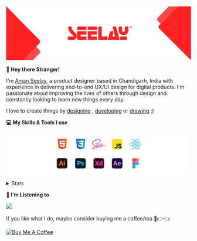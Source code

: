 [![banner](./images/seelay.svg)](https://www.seelay.in)

**👋 Hey there Stranger!**

I'm [Aman Seelay](https://www.seelay.in), a product designer based in Chandigarh, India with experience in delivering end-to-end UX/UI design for digital products. I'm passionate about improving the lives of others through design and constantly looking to learn new things every day.

I love to create things by [designing](https://www.seelay.in/#work) , [developing](https://www.seelay.in/#projects) or [drawing](https://art.seelay.in) :)

**💻 My Skills & Tools I use**

[![banner](./images/skills&tools.svg)](https://www.seelay.in/about)

<details>
  <summary>Stats</summary>

---

<!--START_SECTION:waka-->
![Profile Views](http://img.shields.io/badge/Profile%20Views-10-blue)

**🐱 My GitHub Data** 

> 📦 509.9 kB Used in GitHub's Storage 
 > 
> 🏆 413 Contributions in the Year 2023
 > 
> 💼 Opted to Hire
 > 
> 📜 1 Public Repository 
 > 
> 🔑 45 Private Repository 
 > 
**I'm a Night 🦉** 

```text
🌞 Morning                290 commits         ████░░░░░░░░░░░░░░░░░░░░░   17.96 % 
🌆 Daytime                283 commits         ████░░░░░░░░░░░░░░░░░░░░░   17.52 % 
🌃 Evening                472 commits         ███████░░░░░░░░░░░░░░░░░░   29.23 % 
🌙 Night                  570 commits         █████████░░░░░░░░░░░░░░░░   35.29 % 
```
📅 **I'm Most Productive on Sunday** 

```text
Monday                   218 commits         ███░░░░░░░░░░░░░░░░░░░░░░   13.50 % 
Tuesday                  284 commits         ████░░░░░░░░░░░░░░░░░░░░░   17.59 % 
Wednesday                151 commits         ██░░░░░░░░░░░░░░░░░░░░░░░   09.35 % 
Thursday                 270 commits         ████░░░░░░░░░░░░░░░░░░░░░   16.72 % 
Friday                   183 commits         ███░░░░░░░░░░░░░░░░░░░░░░   11.33 % 
Saturday                 208 commits         ███░░░░░░░░░░░░░░░░░░░░░░   12.88 % 
Sunday                   301 commits         █████░░░░░░░░░░░░░░░░░░░░   18.64 % 
```


📊 **This Week I Spent My Time On** 

```text
🕑︎ Time Zone: Asia/Kolkata

💬 Programming Languages: 
JSON                     5 hrs 19 mins       ██████████░░░░░░░░░░░░░░░   38.29 % 
Other                    3 hrs 33 mins       ██████░░░░░░░░░░░░░░░░░░░   25.53 % 
TypeScript               2 hrs 38 mins       █████░░░░░░░░░░░░░░░░░░░░   18.94 % 
JavaScript               50 mins             ██░░░░░░░░░░░░░░░░░░░░░░░   06.10 % 
Bash                     31 mins             █░░░░░░░░░░░░░░░░░░░░░░░░   03.73 % 

🔥 Editors: 
VS Code                  10 hrs 22 mins      ███████████████████░░░░░░   74.61 % 
Edge                     3 hrs 31 mins       ██████░░░░░░░░░░░░░░░░░░░   25.39 % 

💻 Operating System: 
Windows                  13 hrs 54 mins      █████████████████████████   100.00 % 
```

**I Mostly Code in JavaScript** 

```text
JavaScript               32 repos            █████████████████░░░░░░░░   68.09 % 
TypeScript               12 repos            ██████░░░░░░░░░░░░░░░░░░░   25.53 % 
Java                     3 repos             ██░░░░░░░░░░░░░░░░░░░░░░░   06.38 % 
```




 Last Updated on 19/09/2023 06:38:45 UTC
<!--END_SECTION:waka-->

---

 </details>

**🎵 I'm Listening to**

<object data="https://now-play.vercel.app/api/generate?uid=7a17a86e-d6b7-43b5-8d9c-1d6dae42a779" >

  <img src="https://now-play.vercel.app/api/generate?uid=7a17a86e-d6b7-43b5-8d9c-1d6dae42a779" />

</object>

If you like what I do, maybe consider buying me a coffee/tea 🥺👉👈

<a href="https://www.buymeacoffee.com/seelay" target="_blank"><img src="https://cdn.buymeacoffee.com/buttons/v2/default-red.png" alt="Buy Me A Coffee" width="150" ></a>
